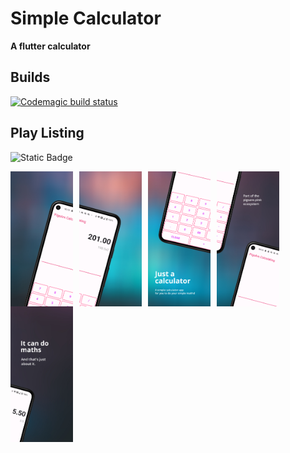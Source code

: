 # Simple Calculator
**A flutter calculator**

## Builds
[![Codemagic build status](https://api.codemagic.io/apps/65ff6c90bcb66a983f5fc041/65ff6c90bcb66a983f5fc040/status_badge.svg)](https://codemagic.io/apps/65ff6c90bcb66a983f5fc041/65ff6c90bcb66a983f5fc040/latest_build)

## Play Listing
<img alt="Static Badge" src="https://img.shields.io/badge/Download%20on%20Google%20Play-darkgreen?logo=googleplay&link=https%3A%2F%2Fplay.google.com%2Fstore%2Fapps%2Fdetails%3Fid%3Dcom.pigsare.pink.calculator.calculator">

<img src="Hotpot%200.png"
     alt="Markdown Monster icon"
     width=100vw
     style="float: left; margin-right: 10px;" />
<img src="Hotpot%201.png"
     alt="Markdown Monster icon"
     width=100vw
     style="float: left; margin-right: 10px;" />
<img src="Hotpot%202.png"
     alt="Markdown Monster icon"
     width=100vw
     style="float: left; margin-right: 10px;" />
<img src="Hotpot%203.png"
     alt="Markdown Monster icon"
     width=100vw
     style="float: left; margin-right: 10px;" />
<img src="Hotpot%204.png"
     alt="Markdown Monster icon"
     width=100vw
     style="float: left; margin-right: 10px;" />



